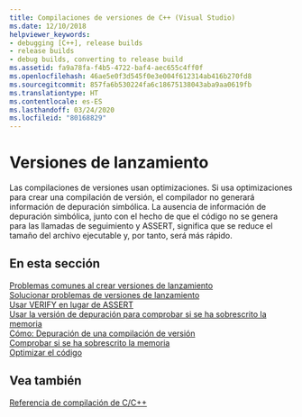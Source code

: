 ```yaml
---
title: Compilaciones de versiones de C++ (Visual Studio)
ms.date: 12/10/2018
helpviewer_keywords:
- debugging [C++], release builds
- release builds
- debug builds, converting to release build
ms.assetid: fa9a78fa-f4b5-4722-baf4-aec655c4ff0f
ms.openlocfilehash: 46ae5e0f3d545f0e3e004f612314ab416b270fd8
ms.sourcegitcommit: 857fa6b530224fa6c18675138043aba9aa0619fb
ms.translationtype: HT
ms.contentlocale: es-ES
ms.lasthandoff: 03/24/2020
ms.locfileid: "80168829"
---
```

# <a name="release-builds"></a>Versiones de lanzamiento

Las compilaciones de versiones usan optimizaciones. Si usa optimizaciones para crear una compilación de versión, el compilador no generará información de depuración simbólica. La ausencia de información de depuración simbólica, junto con el hecho de que el código no se genera para las llamadas de seguimiento y ASSERT, significa que se reduce el tamaño del archivo ejecutable y, por tanto, será más rápido.

## <a name="in-this-section"></a>En esta sección

[Problemas comunes al crear versiones de lanzamiento](common-problems-when-creating-a-release-build.md)<br/>
[Solucionar problemas de versiones de lanzamiento](fixing-release-build-problems.md)<br/>
[Usar VERIFY en lugar de ASSERT](using-verify-instead-of-assert.md)<br/>
[Usar la versión de depuración para comprobar si se ha sobrescrito la memoria](using-the-debug-build-to-check-for-memory-overwrite.md)<br/>
[Cómo: Depuración de una compilación de versión](how-to-debug-a-release-build.md)<br/>
[Comprobar si se ha sobrescrito la memoria](checking-for-memory-overwrites.md)<br/>
[Optimizar el código](optimizing-your-code.md)

## <a name="see-also"></a>Vea también

[Referencia de compilación de C/C++](reference/c-cpp-building-reference.md)
